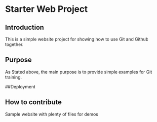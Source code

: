# Starter Web Project

## Introduction
This is a simple website project for showing how to use Git and Github together.

## Purpose
As Stated above, the main purpose is to provide simple examples for Git training.

##Deployment

## How to contribute
Sample website with plenty of files for demos